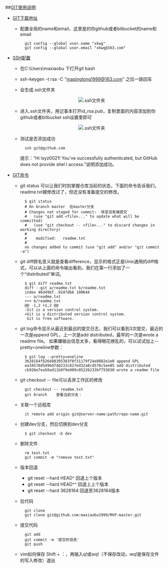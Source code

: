 ##[GIT使用说明](http://www.jianshu.com/p/e32a8e7ca93b)
*  [GIT下载地址](https://git-scm.com/downloads)
    * 配置全局的name和email，这里是的你github或者bitbucket的name和email

            git config --global user.name "xkwg"
            git config --global user.email "xkwg@163.com"
*   [SSH配置](http://m.jb51.net/softjc/574997.html)
    * 在C:\Users\maxiaobu 下打开git bash
    * ssh-keygen -t rsa -C "maqinglong1999@163.com"  之后一路回车
    * 会生成.ssh文件夹

        <div align = center>

        ![.ssh文件夹](http://files.jb51.net/file_images/article/201709/2017090317190573.png)
        </div>
    * 进入.ssh文件夹，用记事本打开id_rsa.pub，复制里面的内容添加到你github或者bitbucket ssh设置里即可

        <div align = center>

        ![.ssh文件夹](http://files.jb51.net/file_images/article/201709/2017090317190575.png)
        </div>

    * 测试是否添加成功

            ssh git@github.com

      提示：“Hi lsyz0021! You've successfully authenticated, but GitHub does not provide shel l access.”说明添加成功。

* [GIT命令](https://gist.github.com/guweigang/9848271)
    * git status 可以让我们时刻掌握仓库当前的状态，下面的命令告诉我们，readme.txt被修改过了，但还没有准备提交的修改。

            $ git status
            # On branch master  在master分支
            # Changes not staged for commit:  改变没有被提交
            #   (use "git add <file>..." to update what will be committed)
            #   (use "git checkout -- <file>..." to discard changes in working directory)
            #
            #    modified:   readme.txt
            #
            no changes added to commit (use "git add" and/or "git commit -a")
    * git diff顾名思义就是查看difference，显示的格式正是Unix通用的diff格式，可以从上面的命令输出看到，我们在第一行添加了一个“distributed”单词。
        
            $ git diff readme.txt 
            diff --git a/readme.txt b/readme.txt
            index 46d49bf..9247db6 100644
            --- a/readme.txt
            +++ b/readme.txt
            @@ -1,2 +1,2 @@
            -Git is a version control system.
            +Git is a distributed version control system.
             Git is free software.
    * git log命令显示从最近到最远的提交日志，我们可以看到3次提交，最近的一次是append GPL，上一次是add distributed，最早的一次是wrote a readme file。
      如果嫌输出信息太多，看得眼花缭乱的，可以试试加上--pretty=oneline参数：
      
            $ git log --pretty=oneline
            3628164fb26d48395383f8f31179f24e0882e1e0 append GPL
            ea34578d5496d7dd233c827ed32a8cd576c5ee85 add distributed
            cb926e7ea50ad11b8f9e909c05226233bf755030 wrote a readme file
    * git checkout -- file可以丢弃工作区的修改
    
            git checkout -- readme.txt
            git branch    查看当前分支：
    * 关联一个远程库
            
            it remote add origin git@server-name:path/repo-name.git
    * 创建dev分支，然后切换到dev分支
    
            $ git checkout -b dev
    * 删除文件
    
            rm test.txt
            git commit -m "remove test.txt"
    * 版本回退
        * git reset --hard HEAD^   回退上个版本
        * git reset --hard HEAD^^   回退上上个版本 
        * git reset --hard 3628164     回退至3628164版本
    * 拉代码

            git clone
            git clone git@github.com:maxiaobu1999/MVP-master.git
    * 提交代码

            git add
            git commit -m '提交的信息'
            git push
    * vim如何保存 Shift + ：，再输入q!或wq!（不保存改动，wq!是保存文件的写入修改）退出

